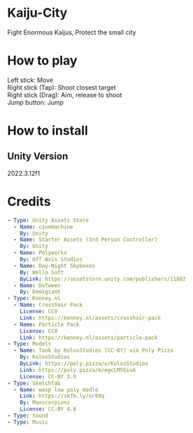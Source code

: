 # Kaiju-City

Fight Enormous Kaijus, Protect the small city

# How to play

Left stick: Move  
Right stick (Tap): Shoot closest target  
Right stick (Drag): Aim, release to shoot  
Jump button: Jump


# How to install

## Unity Version

2022.3.12f1

# Credits

```yaml
- Type: Unity Assets Store
  - Name: cinemachine
    By: Unity
  - Name: Starter Assets (3rd Person Controller)
    By: Unity
  - Name: Polyworks
    By: Off Axis Studios
  - Name: Day-Night Skyboxes
    By: Wello Soft
    ByLink: https://assetstore.unity.com/publishers/11882
  - Name: DoTween
    By: Demigiant
- Type: Kenney.nl
  - Name: Crosshair Pack
    License: CC0
    Link: https://kenney.nl/assets/crosshair-pack
  - Name: Particle Pack
    License: CC0
    Link: https://kenney.nl/assets/particle-pack
- Type: Models
  - Name: Tank by KolosStudios [CC-BY] via Poly Pizza
    By: KolosStudios 
    ByLink: https://poly.pizza/u/KolosStudios
    Link: https://poly.pizza/m/egcLMSGiuA
    License: CC-BY 3.0
- Type: Sketchfab
  - Name: wasp low poly modle
    Link: https://skfb.ly/or89q
    By: Maxscorpionz
    License: CC-BY 4.0
- Type: Sound
- Type: Music
```



